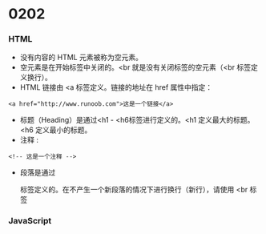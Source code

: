 # 0202
### HTML
* 没有内容的 HTML 元素被称为空元素。
* 空元素是在开始标签中关闭的。<br 就是没有关闭标签的空元素（<br 标签定义换行）。
* HTML 链接由 <a 标签定义。链接的地址在 href 属性中指定：
```
<a href="http://www.runoob.com">这是一个链接</a>
```
* 标题（Heading）是通过<h1 - <h6标签进行定义的。<h1 定义最大的标题。 <h6 定义最小的标题。
* 注释 :
```
<!-- 这是一个注释 -->
```
* 段落是通过 <p> 标签定义的。在不产生一个新段落的情况下进行换行（新行），请使用 <br 标签
### JavaScript
